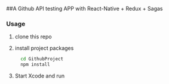 ##A Github API testing APP with React-Native + Redux + Sagas

### Usage

1. clone this repo

2. install project packages

	```bash
	  cd GithubProject
	  npm install
	```
3. Start Xcode and run
